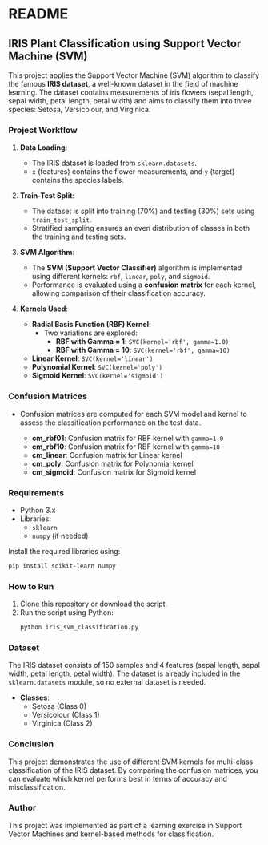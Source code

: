 # README

## IRIS Plant Classification using Support Vector Machine (SVM)

This project applies the Support Vector Machine (SVM) algorithm to classify the famous **IRIS dataset**, a well-known dataset in the field of machine learning. The dataset contains measurements of iris flowers (sepal length, sepal width, petal length, petal width) and aims to classify them into three species: Setosa, Versicolour, and Virginica.

### Project Workflow

1. **Data Loading**:
   - The IRIS dataset is loaded from `sklearn.datasets`.
   - `x` (features) contains the flower measurements, and `y` (target) contains the species labels.

2. **Train-Test Split**:
   - The dataset is split into training (70%) and testing (30%) sets using `train_test_split`.
   - Stratified sampling ensures an even distribution of classes in both the training and testing sets.

3. **SVM Algorithm**:
   - The **SVM (Support Vector Classifier)** algorithm is implemented using different kernels: `rbf`, `linear`, `poly`, and `sigmoid`.
   - Performance is evaluated using a **confusion matrix** for each kernel, allowing comparison of their classification accuracy.

4. **Kernels Used**:
   - **Radial Basis Function (RBF) Kernel**:
     - Two variations are explored:
       - **RBF with Gamma = 1**: `SVC(kernel='rbf', gamma=1.0)`
       - **RBF with Gamma = 10**: `SVC(kernel='rbf', gamma=10)`
   - **Linear Kernel**: `SVC(kernel='linear')`
   - **Polynomial Kernel**: `SVC(kernel='poly')`
   - **Sigmoid Kernel**: `SVC(kernel='sigmoid')`

### Confusion Matrices

- Confusion matrices are computed for each SVM model and kernel to assess the classification performance on the test data.
  
  - **cm_rbf01**: Confusion matrix for RBF kernel with `gamma=1.0`
  - **cm_rbf10**: Confusion matrix for RBF kernel with `gamma=10`
  - **cm_linear**: Confusion matrix for Linear kernel
  - **cm_poly**: Confusion matrix for Polynomial kernel
  - **cm_sigmoid**: Confusion matrix for Sigmoid kernel

### Requirements

- Python 3.x
- Libraries:
  - `sklearn`
  - `numpy` (if needed)

Install the required libraries using:

```bash
pip install scikit-learn numpy
```

### How to Run

1. Clone this repository or download the script.
2. Run the script using Python:
   ```bash
   python iris_svm_classification.py
   ```

### Dataset

The IRIS dataset consists of 150 samples and 4 features (sepal length, sepal width, petal length, petal width). The dataset is already included in the `sklearn.datasets` module, so no external dataset is needed.

- **Classes**:
  - Setosa (Class 0)
  - Versicolour (Class 1)
  - Virginica (Class 2)

### Conclusion

This project demonstrates the use of different SVM kernels for multi-class classification of the IRIS dataset. By comparing the confusion matrices, you can evaluate which kernel performs best in terms of accuracy and misclassification.

### Author

This project was implemented as part of a learning exercise in Support Vector Machines and kernel-based methods for classification.
